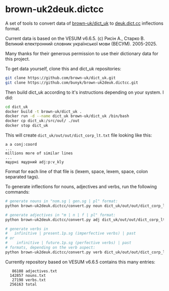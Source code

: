 # brown-uk2deuk.dictcc
A set of tools to convert data of [brown-uk/dict_uk](https://github.com/brown-uk/dict_uk/) to [deuk.dict.cc](https://deuk.dict.cc/) inflections format.

Current data is based on the VESUM v6.6.5. (c) Рисін А., Старко В. Великий електронний словник української мови (ВЕСУМ). 2005-2025.

Many thanks for their generous permission to use their dictionary data for this project.

To get data yourself, clone this and dict_uk repositories:

```bash
git clone https://github.com/brown-uk/dict_uk.git
git clone https://github.com/bunyk/brown-uk2deuk.dictcc.git
```

Then build dict_uk according to it's instructions depending on your system. I did:

```bash
cd dict_uk
docker build -t brown-uk/dict_uk .
docker run -d --name dict_uk brown-uk/dict_uk /bin/bash
docker cp dict_uk:/src/out/ ./out
docker stop dict_uk
```

This will create `dict_uk/out/out/dict_corp_lt.txt` file looking like this:

```
а а conj:coord
...
millions more of similar lines
...
ящурні ящурний adj:p:v_kly
```

Format for each line of that file is (lexem, space, lexem, space, colon separated tags).

To generate inflections for nouns, adjectives and verbs, run the following commands:

```bash
# generate nouns in "nom.sg | gen.sg | pl" format:
python brown-uk2deuk.dictcc/convert.py noun dict_uk/out/out/dict_corp_lt.txt | tee brown-uk2deuk.dictcc/nouns.txt

# generate adjectives in "m | n | f | pl" format:
python brown-uk2deuk.dictcc/convert.py adj dict_uk/out/out/dict_corp_lt.txt | tee brown-uk2deuk.dictcc/adjectives.txt

# generate verbs in 
#   infinitive | present.1p.sg (imperfective verbs) | past
# or
#    infinitive | future.1p.sg (perfective verbs) | past
# formats, depending on the verb aspect:
python brown-uk2deuk.dictcc/convert.py verb dict_uk/out/out/dict_corp_lt.txt | tee brown-uk2deuk.dictcc/verbs.txt
```

Currently repository based on VESUM v6.6.5 contains this many entries:

```
   86108 adjectives.txt
  142857 nouns.txt
   27198 verbs.txt
  256163 total
```
